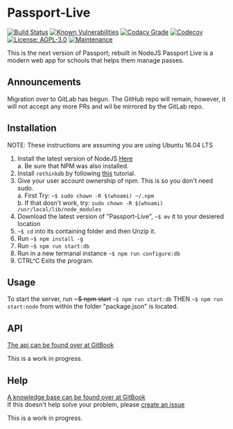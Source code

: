 # Passport-Live
[![Build Status](https://travis-ci.org/poster983/Passport-Live.svg?branch=master)](https://travis-ci.org/poster983/Passport-Live)  [![Known Vulnerabilities](https://snyk.io/test/github/poster983/passport-live/badge.svg)](https://snyk.io/test/github/poster983/passport-live)  [![Codacy Grade](https://api.codacy.com/project/badge/Grade/08e8ae52cf0f4fde8f5f02fb275839ea)](https://www.codacy.com/app/josephh2018/Passport-Live?utm_source=github.com&amp;utm_medium=referral&amp;utm_content=poster983/Passport-Live&amp;utm_campaign=Badge_Grade)  [![Codecov](https://img.shields.io/codecov/c/github/poster983/Passport-Live.svg)](https://codecov.io/gh/poster983/Passport-Live)  [![License: AGPL-3.0](https://img.shields.io/badge/license-AGPL--3.0-000000.svg)](https://github.com/poster983/Passport-Live/blob/master/LICENSE)  [![Maintenance](https://img.shields.io/maintenance/yes/2017.svg)]()

This is the next version of Passport; rebuilt in NodeJS
Passport Live is a modern web app for schools that helps them manage passes.
## Announcements 
Migration over to GitLab has begun.
The GitHub repo will remain, however, it will not accept any more PRs and wil be mirrored by the GitLab repo.

## Installation
NOTE: These instructions are assuming you are using Ubuntu 16.04 LTS  
1. Install the latest version of NodeJS [Here](https://nodejs.org/en/download/)  
   a. Be sure that NPM was also installed.  
2. Install `rethinkdb` by following [this](https://www.rethinkdb.com/docs/install/ubuntu/) tutorial.  
3. Give your user account ownership of npm.  This is so you don't need sudo.  
   a. First Try: `~$ sudo chown -R $(whoami) ~/.npm`  
   b. If that dosn't work, try: `sudo chown -R $(whoami) /usr/local/lib/node_modules`  
4. Download the latest version of "Passport-Live", `~$ mv` it to your desiered location  
5. `~$ cd` into its containing folder and then Unzip it.  
6. Run `~$ npm install -g`  
7. Run `~$ npm run start:db`  
8. Run in a new termanal instance `~$ npm run configure:db`  
9. CTRL^C Exits the program.

## Usage
To start the server, run ~~~$ npm start~~ `~$ npm run start:db` THEN `~$ npm run start:node` from within the folder "package.json" is located.

## API 
[The api can be found over at GitBook](https://poster983.gitbooks.io/passport-developer/content/)  

This is a work in progress.
## Help 
[A knowledge base can be found over at GitBook](https://poster983.gitbooks.io/passport-help/content/)  
If this doesn't help solve your problem, please [create an issue](https://github.com/poster983/Passport-Live/issues) 

This is a work in progress.
